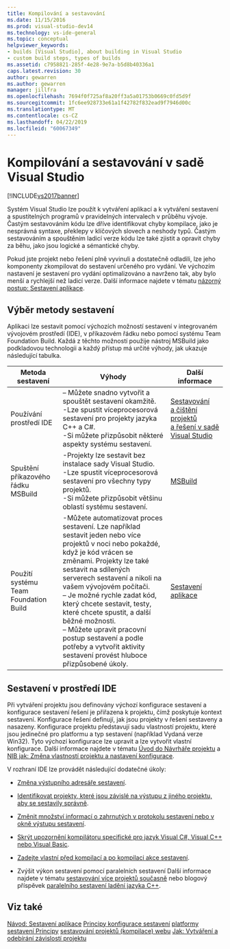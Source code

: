 ```yaml
---
title: Kompilování a sestavování
ms.date: 11/15/2016
ms.prod: visual-studio-dev14
ms.technology: vs-ide-general
ms.topic: conceptual
helpviewer_keywords:
- builds [Visual Studio], about building in Visual Studio
- custom build steps, types of builds
ms.assetid: c7958821-285f-4e28-9e7a-b5d8b40336a1
caps.latest.revision: 30
author: gewarren
ms.author: gewarren
manager: jillfra
ms.openlocfilehash: 7694f0f725af8a20ff3a5a01753b0669c0fd5d9f
ms.sourcegitcommit: 1fc6ee928733e61a1f42782f832ead9f7946d00c
ms.translationtype: MT
ms.contentlocale: cs-CZ
ms.lasthandoff: 04/22/2019
ms.locfileid: "60067349"
---
```

# <a name="compiling-and-building-in-visual-studio"></a>Kompilování a sestavování v sadě Visual Studio
[!INCLUDE[vs2017banner](../includes/vs2017banner.md)]

Systém Visual Studio lze použít k vytváření aplikací a k vytváření sestavení a spustitelných programů v pravidelných intervalech v průběhu vývoje. Častým sestavováním kódu lze dříve identifikovat chyby kompilace, jako je nesprávná syntaxe, překlepy v klíčových slovech a neshody typů. Častým sestavováním a spouštěním ladicí verze kódu lze také zjistit a opravit chyby za běhu, jako jsou logické a sémantické chyby.

 Pokud jste projekt nebo řešení plně vyvinuli a dostatečně odladili, lze jeho komponenty zkompilovat do sestavení určeného pro vydání. Ve výchozím nastavení je sestavení pro vydání optimalizováno a navrženo tak, aby bylo menší a rychlejší než ladicí verze. Další informace najdete v tématu [názorný postup: Sestavení aplikace](../ide/walkthrough-building-an-application.md).

## <a name="choosing-a-build-method"></a>Výběr metody sestavení
 Aplikaci lze sestavit pomocí výchozích možností sestavení v integrovaném vývojovém prostředí (IDE), v příkazovém řádku nebo pomocí systému Team Foundation Build. Každá z těchto možností použije nástroj MSBuild jako podkladovou technologii a každý přístup má určité výhody, jak ukazuje následující tabulka.

|Metoda sestavení|Výhody|Další informace|
|------------------|--------------|--------------------------|
|Používání prostředí IDE|– Můžete snadno vytvořit a spouštět sestavení okamžitě.<br />-Lze spustit víceprocesorová sestavení pro projekty jazyka C++ a C#.<br />-Si můžete přizpůsobit některé aspekty systému sestavení.|[Sestavování a čištění projektů a řešení v sadě Visual Studio](../ide/building-and-cleaning-projects-and-solutions-in-visual-studio.md)|
|Spuštění příkazového řádku MSBuild|-Projekty lze sestavit bez instalace sady Visual Studio.<br />-Lze spustit víceprocesorová sestavení pro všechny typy projektů.<br />-Si můžete přizpůsobit většinu oblastí systému sestavení.|[MSBuild](../msbuild/msbuild.md)|
|Použití systému Team Foundation Build|-Můžete automatizovat proces sestavení. Lze například sestavit jeden nebo více projektů v noci nebo pokaždé, když je kód vrácen se změnami. Projekty lze také sestavit na sdílených serverech sestavení a nikoli na vašem vývojovém počítači.<br />– Je možné rychle zadat kód, který chcete sestavit, testy, které chcete spustit, a další běžné možnosti.<br />– Můžete upravit pracovní postup sestavení a podle potřeby a vytvořit aktivity sestavení provést hluboce přizpůsobené úkoly.|[Sestavení aplikace](http://msdn.microsoft.com/library/a971b0f9-7c28-479d-a37b-8fd7e27ef692)|

## <a name="building-from-the-ide"></a>Sestavení v prostředí IDE
 Při vytváření projektu jsou definovány výchozí konfigurace sestavení a konfigurace sestavení řešení je přiřazena k projektu, čímž poskytuje kontext sestavení. Konfigurace řešení definují, jak jsou projekty v řešení sestaveny a nasazeny. Konfigurace projektu představují sadu vlastností projektu, které jsou jedinečné pro platformu a typ sestavení (například Vydaná verze Win32). Tyto výchozí konfigurace lze upravit a lze vytvořit vlastní konfigurace. Další informace najdete v tématu [Úvod do Návrháře projektu](http://msdn.microsoft.com/898dd854-c98d-430c-ba1b-a913ce3c73d7) a [NIB jak: Změna vlastností projektu a nastavení konfigurace](http://msdn.microsoft.com/e7184bc5-2f2b-4b4f-aa9a-3ecfcbc48b67).

 V rozhraní IDE lze provádět následující dodatečné úkoly:

- [Změna výstupního adresáře sestavení](../ide/how-to-change-the-build-output-directory.md).

- [Identifikovat projekty, které jsou závislé na výstupu z jiného projektu, aby se sestavily správně](../ide/how-to-create-and-remove-project-dependencies.md).

- [Změnit množství informací o zahrnutých v protokolu sestavení nebo v okně výstupu sestavení](../ide/how-to-view-save-and-configure-build-log-files.md).

- [Skrýt upozornění kompilátoru specifické pro jazyk Visual C#, Visual C++ nebo Visual Basic](../ide/how-to-suppress-compiler-warnings.md).

- [Zadejte vlastní před kompilací a po kompilaci akce sestavení](../ide/specifying-custom-build-events-in-visual-studio.md).

- Zvýšit výkon sestavení pomocí paralelních sestavení Další informace najdete v tématu [sestavování více projektů současně](../msbuild/building-multiple-projects-in-parallel-with-msbuild.md) nebo blogový příspěvek [paralelního sestavení ladění jazyka C++](http://blogs.msdn.com/b/msbuild/archive/2010/03/08/tuning-c-build-parallelism-in-vs2010.aspx).

## <a name="see-also"></a>Viz také
 [Návod: Sestavení aplikace](../ide/walkthrough-building-an-application.md) [Principy konfigurace sestavení](../ide/understanding-build-configurations.md) [platformy sestavení Principy](../ide/understanding-build-platforms.md) [sestavování projektů (kompilace) webu](http://msdn.microsoft.com/library/a9cbb88c-8fff-4c67-848b-98fbfd823193) [ Jak: Vytváření a odebírání závislostí projektu](../ide/how-to-create-and-remove-project-dependencies.md)
